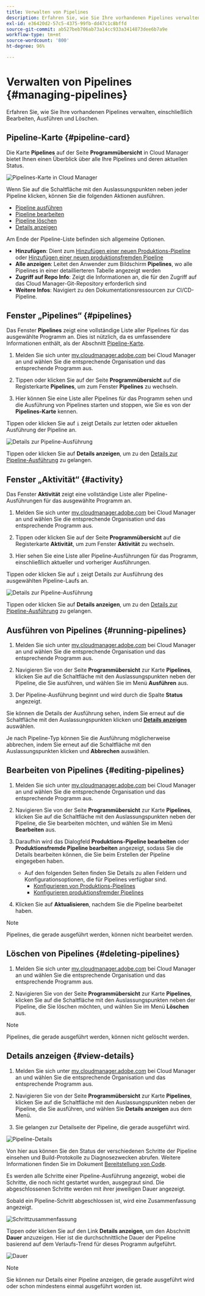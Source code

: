 ```yaml
---
title: Verwalten von Pipelines
description: Erfahren Sie, wie Sie Ihre vorhandenen Pipelines verwalten, einschließlich Bearbeiten, Ausführen und Löschen.
exl-id: e36420d2-57c5-4375-99fb-dd47c1c8bffd
source-git-commit: ab527beb706ab73a14cc933a3414873dee6b7a9e
workflow-type: tm+mt
source-wordcount: '800'
ht-degree: 96%

---
```



# Verwalten von Pipelines {#managing-pipelines}

Erfahren Sie, wie Sie Ihre vorhandenen Pipelines verwalten, einschließlich Bearbeiten, Ausführen und Löschen.

## Pipeline-Karte {#pipeline-card}

Die Karte **Pipelines** auf der Seite **Programmübersicht** in Cloud Manager bietet Ihnen einen Überblick über alle Ihre Pipelines und deren aktuellen Status.

![Pipelines-Karte in Cloud Manager](/help/assets/configure-pipelines/pipelines-card.png)

Wenn Sie auf die Schaltfläche mit den Auslassungspunkten neben jeder Pipeline klicken, können Sie die folgenden Aktionen ausführen.

* [Pipeline ausführen](#running-pipelines)
* [Pipeline bearbeiten](#editing-pipelines)
* [Pipeline löschen](#deleting-pipelines)
* [Details anzeigen](#view-details)

Am Ende der Pipeline-Liste befinden sich allgemeine Optionen.

* **Hinzufügen**: Dient zum [Hinzufügen einer neuen Produktions-Pipeline](/help/using/production-pipelines.md) oder [Hinzufügen einer neuen produktionsfremden Pipeline](/help/using/non-production-pipelines.md)
* **Alle anzeigen**: Leitet den Anwender zum Bildschirm **Pipelines**, wo alle Pipelines in einer detaillierteren Tabelle angezeigt werden
* **Zugriff auf Repo Info**: Zeigt die Informationen an, die für den Zugriff auf das Cloud Manager-Git-Repository erforderlich sind
* **Weitere Infos**: Navigiert zu den Dokumentationsressourcen zur CI/CD-Pipeline.

## Fenster „Pipelines“ {#pipelines}

Das Fenster **Pipelines** zeigt eine vollständige Liste aller Pipelines für das ausgewählte Programm an. Dies ist nützlich, da es umfassendere Informationen enthält, als der Abschnitt [Pipeline-Karte](#pipeline-card).

1. Melden Sie sich unter [my.cloudmanager.adobe.com](https://my.cloudmanager.adobe.com/) bei Cloud Manager an und wählen Sie die entsprechende Organisation und das entsprechende Programm aus.

1. Tippen oder klicken Sie auf der Seite **Programmübersicht** auf die Registerkarte **Pipelines**, um zum Fenster **Pipelines** zu wechseln.

1. Hier können Sie eine Liste aller Pipelines für das Programm sehen und die Ausführung von Pipelines starten und stoppen, wie Sie es von der **Pipelines-Karte** kennen.

Tippen oder klicken Sie auf `i` zeigt Details zur letzten oder aktuellen Ausführung der Pipeline an.

![Details zur Pipeline-Ausführung](/help/assets/configure-pipelines/pipeline-status.png)

Tippen oder klicken Sie auf **Details anzeigen**, um zu den [Details zur Pipeline-Ausführung](#view-details) zu gelangen.

## Fenster „Aktivität“ {#activity}

Das Fenster **Aktivität** zeigt eine vollständige Liste aller Pipeline-Ausführungen für das ausgewählte Programm an.

1. Melden Sie sich unter [my.cloudmanager.adobe.com](https://my.cloudmanager.adobe.com/) bei Cloud Manager an und wählen Sie die entsprechende Organisation und das entsprechende Programm aus.

1. Tippen oder klicken Sie auf der Seite **Programmübersicht** auf die Registerkarte **Aktivität**, um zum Fenster **Aktivität** zu wechseln.

1. Hier sehen Sie eine Liste aller Pipeline-Ausführungen für das Programm, einschließlich aktueller und vorheriger Ausführungen.

Tippen oder klicken Sie auf `i` zeigt Details zur Ausführung des ausgewählten Pipeline-Laufs an.

![Details zur Pipeline-Ausführung](/help/assets/configure-pipelines/pipeline-activity.png)

Tippen oder klicken Sie auf **Details anzeigen**, um zu den [Details zur Pipeline-Ausführung](#view-details) zu gelangen.

## Ausführen von Pipelines {#running-pipelines}

1. Melden Sie sich unter [my.cloudmanager.adobe.com](https://my.cloudmanager.adobe.com/) bei Cloud Manager an und wählen Sie die entsprechende Organisation und das entsprechende Programm aus.

1. Navigieren Sie von der Seite **Programmübersicht** zur Karte **Pipelines**, klicken Sie auf die Schaltfläche mit den Auslassungspunkten neben der Pipeline, die Sie ausführen, und wählen Sie im Menü **Ausführen** aus.

1. Der Pipeline-Ausführung beginnt und wird durch die Spalte **Status** angezeigt.

Sie können die Details der Ausführung sehen, indem Sie erneut auf die Schaltfläche mit den Auslassungspunkten klicken und **[Details anzeigen](#view-details)** auswählen.

Je nach Pipeline-Typ können Sie die Ausführung möglicherweise abbrechen, indem Sie erneut auf die Schaltfläche mit den Auslassungspunkten klicken und **Abbrechen** auswählen.

## Bearbeiten von Pipelines {#editing-pipelines}

1. Melden Sie sich unter [my.cloudmanager.adobe.com](https://my.cloudmanager.adobe.com/) bei Cloud Manager an und wählen Sie die entsprechende Organisation und das entsprechende Programm aus.

1. Navigieren Sie von der Seite **Programmübersicht** zur Karte **Pipelines**, klicken Sie auf die Schaltfläche mit den Auslassungspunkten neben der Pipeline, die Sie bearbeiten möchten, und wählen Sie im Menü **Bearbeiten** aus.

1. Daraufhin wird das Dialogfeld **Produktions-Pipeline bearbeiten** oder **Produktionsfremde Pipeline bearbeiten** angezeigt, sodass Sie die Details bearbeiten können, die Sie beim Erstellen der Pipeline eingegeben haben.

   * Auf den folgenden Seiten finden Sie Details zu allen Feldern und Konfigurationsoptionen, die für Pipelines verfügbar sind.
      * [Konfigurieren von Produktions-Pipelines](/help/using/production-pipelines.md)
      * [Konfigurieren produktionsfremder Pipelines](/help/using/non-production-pipelines.md)

1. Klicken Sie auf **Aktualisieren**, nachdem Sie die Pipeline bearbeitet haben.

>[!NOTE]
>
>Pipelines, die gerade ausgeführt werden, können nicht bearbeitet werden.

## Löschen von Pipelines {#deleting-pipelines}

1. Melden Sie sich unter [my.cloudmanager.adobe.com](https://my.cloudmanager.adobe.com/) bei Cloud Manager an und wählen Sie die entsprechende Organisation und das entsprechende Programm aus.

1. Navigieren Sie von der Seite **Programmübersicht** zur Karte **Pipelines**, klicken Sie auf die Schaltfläche mit den Auslassungspunkten neben der Pipeline, die Sie löschen möchten, und wählen Sie im Menü **Löschen** aus.

>[!NOTE]
>
>Pipelines, die gerade ausgeführt werden, können nicht gelöscht werden.

## Details anzeigen {#view-details}

1. Melden Sie sich unter [my.cloudmanager.adobe.com](https://my.cloudmanager.adobe.com/) bei Cloud Manager an und wählen Sie die entsprechende Organisation und das entsprechende Programm aus.

1. Navigieren Sie von der Seite **Programmübersicht** zur Karte **Pipelines**, klicken Sie auf die Schaltfläche mit den Auslassungspunkten neben der Pipeline, die Sie ausführen, und wählen Sie **Details anzeigen** aus dem Menü.

1. Sie gelangen zur Detailseite der Pipeline, die gerade ausgeführt wird.

![Pipeline-Details](/help/assets/configure-pipelines/pipeline-running-details.png)

Von hier aus können Sie den Status der verschiedenen Schritte der Pipeline einsehen und Build-Protokolle zu Diagnosezwecken abrufen. Weitere Informationen finden Sie im Dokument [Bereitstellung von Code](/help/using/code-deployment.md).

Es werden alle Schritte einer Pipeline-Ausführung angezeigt, wobei die Schritte, die noch nicht gestartet wurden, ausgegraut sind. Die abgeschlossenen Schritte werden mit ihrer jeweiligen Dauer angezeigt.

Sobald ein Pipeline-Schritt abgeschlossen ist, wird eine Zusammenfassung angezeigt.

![Schrittzusammenfassung](/help/assets/configure-pipelines/pipeline-step.png)

Tippen oder klicken Sie auf den Link **Details anzeigen**, um den Abschnitt **Dauer** anzuzeigen. Hier ist die durchschnittliche Dauer der Pipeline basierend auf dem Verlaufs-Trend für dieses Programm aufgeführt.

![Dauer](/help/assets/configure-pipelines/duration.png)

>[!NOTE]
>
>Sie können nur Details einer Pipeline anzeigen, die gerade ausgeführt wird oder schon mindestens einmal ausgeführt worden ist.

